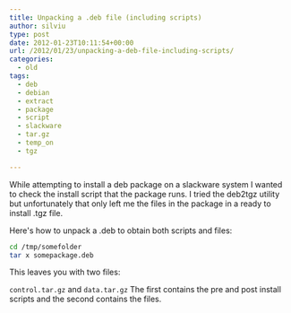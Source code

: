 ```yaml
---
title: Unpacking a .deb file (including scripts)
author: silviu
type: post
date: 2012-01-23T10:11:54+00:00
url: /2012/01/23/unpacking-a-deb-file-including-scripts/
categories:
  - old
tags:
  - deb
  - debian
  - extract
  - package
  - script
  - slackware
  - tar.gz
  - temp_on
  - tgz

---
```

While attempting to install a deb package on a slackware system I wanted to check the install script that the package runs. I tried the deb2tgz utility but unfortunately that only left me the files in the package in a ready to install .tgz file.

Here's how to unpack a .deb to obtain both scripts and files:


```bash
cd /tmp/somefolder
tar x somepackage.deb
```
This leaves you with two files:

`control.tar.gz` and `data.tar.gz` The first contains the pre and post install scripts and the second contains the files.
